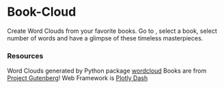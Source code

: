 # Book-Cloud

Create Word Clouds from your favorite books. Go to [](https://bookcloud.kshitijshah.net), select a book, select number of words and have a glimpse of these timeless masterpieces.

### Resources

Word Clouds generated by Python package [wordcloud](https://amueller.github.io/word_cloud/)
Books are from [Project Gutenberg](https://www.gutenberg.org/)!
Web Framework is [Plotly Dash](https://plotly.com/dash/)